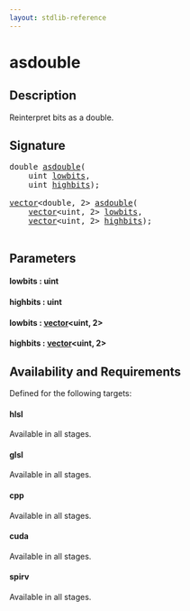 ```yaml
---
layout: stdlib-reference
---
```


# asdouble

## Description

Reinterpret bits as a double.




## Signature 

<pre>
<span class="code_keyword">double</span> <a href="asdouble.md">asdouble</a>(
    <span class="code_keyword">uint</span> <a href="asdouble.md#decl-lowbits" class="code_param">lowbits</a>,
    <span class="code_keyword">uint</span> <a href="asdouble.md#decl-highbits" class="code_param">highbits</a>);

<a href="../types/vector/index.md" class="code_type">vector</a>&lt;<span class="code_keyword">double</span>, 2&gt; <a href="asdouble.md">asdouble</a>(
    <a href="../types/vector/index.md" class="code_type">vector</a>&lt;<span class="code_keyword">uint</span>, 2&gt; <a href="asdouble.md#decl-lowbits" class="code_param">lowbits</a>,
    <a href="../types/vector/index.md" class="code_type">vector</a>&lt;<span class="code_keyword">uint</span>, 2&gt; <a href="asdouble.md#decl-highbits" class="code_param">highbits</a>);

</pre>

## Parameters

####  <a id="decl-lowbits"></a>lowbits  : uint
####  <a id="decl-highbits"></a>highbits  : uint
####  <a id="decl-lowbits"></a>lowbits  : [vector](../types/vector/index.md)\<uint, 2\>
####  <a id="decl-highbits"></a>highbits  : [vector](../types/vector/index.md)\<uint, 2\>

## Availability and Requirements

Defined for the following targets:

#### hlsl
Available in all stages.

#### glsl
Available in all stages.

#### cpp
Available in all stages.

#### cuda
Available in all stages.

#### spirv
Available in all stages.




<script>
// Fix .md links to .html when on ReadTheDocs
if (window.location.hostname.includes('readthedocs') || 
    window.location.hostname.includes('rtfd.io')) {
  document.addEventListener('DOMContentLoaded', function() {
    const links = document.querySelectorAll('a');
    links.forEach(link => {
      if (link.getAttribute('href') && link.getAttribute('href').endsWith('.md')) {
        link.href = link.href.replace(/\.md($|#|\?)/, '.html$1');
      }
    });
  });
}
</script>
